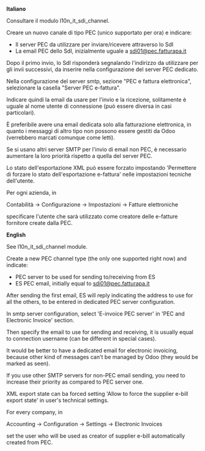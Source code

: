**Italiano**

Consultare il modulo l10n_it_sdi_channel.

Creare un nuovo canale di tipo PEC (unico supportato per ora) e
indicare:

- Il server PEC da utilizzare per inviare/ricevere attraverso lo SdI
- La email PEC dello SdI, inizialmente uguale a <sdi01@pec.fatturapa.it>

Dopo il primo invio, lo SdI risponderà segnalando l'indirizzo da
utilizzare per gli invii successivi, da inserire nella configurazione
del server PEC dedicato.

Nella configurazione del server smtp, sezione "PEC e fattura
elettronica", selezionare la casella "Server PEC e-fattura".

Indicare quindi la email da usare per l'invio e la ricezione,
solitamente è uguale al nome utente di connessione (può essere diversa
in casi particolari).

È preferibile avere una email dedicata solo alla fatturazione
elettronica, in quanto i messaggi di altro tipo non possono essere
gestiti da Odoo (verrebbero marcati comunque come letti).

Se si usano altri server SMTP per l'invio di email non PEC, è necessario
aumentare la loro priorità rispetto a quella del server PEC.

Lo stato dell'esportazione XML può essere forzato impostando 'Permettere
di forzare lo stato dell'esportazione e-fattura' nelle impostazioni
tecniche dell'utente.

Per ogni azienda, in

Contabilità → Configurazione → Impostazioni → Fatture elettroniche

specificare l'utente che sarà utilizzato come creatore delle e-fatture
fornitore create dalla PEC.

**English**

See l10n_it_sdi_channel module.

Create a new PEC channel type (the only one supported right now) and
indicate:

- PEC server to be used for sending to/receiving from ES
- ES PEC email, initially equal to <sdi01@pec.fatturapa.it>

After sending the first email, ES will reply indicating the address to
use for all the others, to be entered in dedicated PEC server
configuration.

In smtp server configuration, select 'E-invoice PEC server' in 'PEC and
Electronic Invoice' section.

Then specify the email to use for sending and receiving, it is usually
equal to connection username (can be different in special cases).

It would be better to have a dedicated email for electronic invoicing,
because other kind of messages can't be managed by Odoo (they would be
marked as seen).

If you use other SMTP servers for non-PEC email sending, you need to
increase their priority as compared to PEC server one.

XML export state can ba forced setting 'Allow to force the supplier
e-bill export state' in user's technical settings.

For every company, in

Accounting → Configuration → Settings → Electronic Invoices

set the user who will be used as creator of supplier e-bill
automatically created from PEC.
